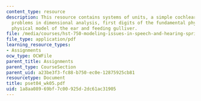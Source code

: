 ```yaml
---
content_type: resource
description: This resource contains systems of units, a simple cochlear model, short
  problems in dimensional analysis, first digits of the fundamental physical constants,
  physical model of the ear and feeding gulliver.
file: /media/courses/hst-750-modeling-issues-in-speech-and-hearing-spring-2006/1a8aa08969bf7c00925d2dc61ac31905_pset04_wk05.pdf
file_type: application/pdf
learning_resource_types:
- Assignments
ocw_type: OCWFile
parent_title: Assignments
parent_type: CourseSection
parent_uid: a23be3f3-fc88-b750-ec0e-12875925cb81
resourcetype: Document
title: pset04_wk05.pdf
uid: 1a8aa089-69bf-7c00-925d-2dc61ac31905
---
```

